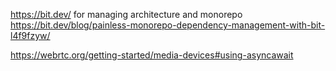 https://bit.dev/ for managing architecture and monorepo
https://bit.dev/blog/painless-monorepo-dependency-management-with-bit-l4f9fzyw/

https://webrtc.org/getting-started/media-devices#using-asyncawait
